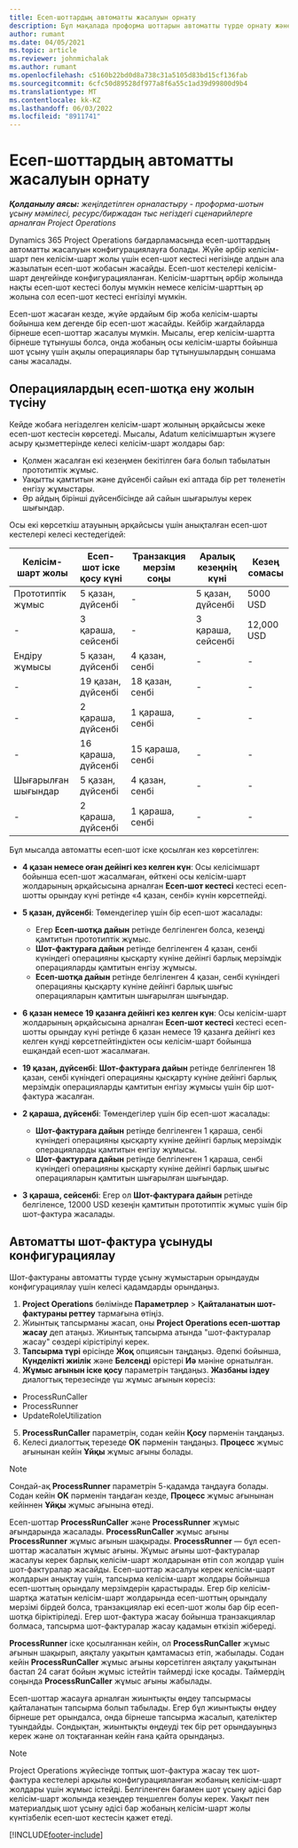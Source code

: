 ```yaml
---
title: Есеп-шоттардың автоматты жасалуын орнату
description: Бұл мақалада проформа шоттарын автоматты түрде орнату және конфигурациялау туралы ақпарат берілген.
author: rumant
ms.date: 04/05/2021
ms.topic: article
ms.reviewer: johnmichalak
ms.author: rumant
ms.openlocfilehash: c5160b22bd0d8a738c31a5105d83bd15cf136fab
ms.sourcegitcommit: 6cfc50d89528df977a8f6a55c1ad39d99800d9b4
ms.translationtype: MT
ms.contentlocale: kk-KZ
ms.lasthandoff: 06/03/2022
ms.locfileid: "8911741"
---
```

# <a name="set-up-automatic-invoice-creation"></a>Есеп-шоттардың автоматты жасалуын орнату 
 
_**Қолданылу аясы:** жеңілдетілген орналастыру - проформа-шотын ұсыну мәмілесі, ресурс/биржадан тыс негіздегі сценарийлерге арналған Project Operations_

Dynamics 365 Project Operations бағдарламасында есеп-шоттардың автоматты жасалуын конфигурациялауға болады. Жүйе әрбір келісім-шарт пен келісім-шарт жолы үшін есеп-шот кестесі негізінде алдын ала жазылатын есеп-шот жобасын жасайды. Есеп-шот кестелері келісім-шарт деңгейінде конфигурацияланған. Келісім-шарттың әрбір жолында нақты есеп-шот кестесі болуы мүмкін немесе келісім-шарттың әр жолына сол есеп-шот кестесі енгізілуі мүмкін.

Есеп-шот жасаған кезде, жүйе әрдайым бір жоба келісім-шарты бойынша кем дегенде бір есеп-шот жасайды. Кейбір жағдайларда бірнеше есеп-шоттар жасалуы мүмкін. Мысалы, егер келісім-шартта бірнеше тұтынушы болса, онда жобаның осы келісім-шарты бойынша шот ұсыну үшін ақылы операциялары бар тұтынушылардың соншама саны жасалады.

## <a name="understand-how-transactions-are-included-on-an-invoice"></a>Операциялардың есеп-шотқа ену жолын түсіну 

Кейде жобаға негізделген келісім-шарт жолының әрқайсысы жеке есеп-шот кестесін көрсетеді. Мысалы, Adatum келісімшартын жүзеге асыру қызметтерінде келесі келісім-шарт жолдары бар:

- Қолмен жасалған екі кезеңмен бекітілген баға болып табылатын прототиптік жұмыс.
- Уақытты қамтитын және дүйсенбі сайын екі аптада бір рет төленетін енгізу жұмыстары.
- Әр айдың бірінші дүйсенбісінде ай сайын шығарылуы керек шығындар.

Осы екі көрсеткіш атауының әрқайсысы үшін анықталған есеп-шот кестелері келесі кестедегідей:

| Келісім-шарт жолы | Есеп-шот іске қосу күні | Транзакция мерзім соңы | Аралық кезеңнің күні | Кезең сомасы |
| --- | --- | --- | --- | --- |
| Прототиптік жұмыс | 5 қазан, дүйсенбі | - | 5 қазан, дүйсенбі | 5000 USD |
| - | 3 қараша, сейсенбі | - | 3 қараша, сейсенбі | 12,000 USD |
| Ендіру жұмысы | 5 қазан, дүйсенбі | 4 қазан, сенбі | - | - |
| - | 19 қазан, дүйсенбі | 18 қазан, сенбі | - | - |
| - | 2 қараша, дүйсенбі | 1 қараша, сенбі | - | - |
| - | 16 қараша, дүйсенбі | 15 қараша, сенбі | - | - |
| Шығарылған шығындар | 5 қазан, дүйсенбі | 4 қазан, сенбі | - | - |
| - | 2 қараша, дүйсенбі | 1 қараша, сенбі | - | - |

Бұл мысалда автоматты есеп-шот іске қосылған кез көрсетілген:

- **4 қазан немесе оған дейінгі кез келген күн**: Осы келісімшарт бойынша есеп-шот жасалмаған, өйткені осы келісім-шарт жолдарының әрқайсысына арналған **Есеп-шот кестесі** кестесі есеп-шотты орындау күні ретінде «4 қазан, сенбі» күнін көрсетпейді.
- **5 қазан, дүйсенбі**: Төмендегілер үшін бір есеп-шот жасалады:

    - Егер **Есеп-шотқа дайын** ретінде белгіленген болса, кезеңді қамтитын прототиптік жұмыс.
    - **Шот-фактураға дайын** ретінде белгіленген 4 қазан, сенбі күніндегі операцияны қысқарту күніне дейінгі барлық мерзімдік операцияларды қамтитын енгізу жұмысы.
    - **Есеп-шотқа дайын** ретінде белгіленген 4 қазан, сенбі күніндегі операцияны қысқарту күніне дейінгі барлық шығыс операцияларын қамтитын шығарылған шығындар.
  
- **6 қазан немесе 19 қазанға дейінгі кез келген күн**: Осы келісім-шарт жолдарының әрқайсысына арналған **Есеп-шот кестесі** кестесі есеп-шотты орындау күні ретінде 6 қазан немесе 19 қазанға дейінгі кез келген күнді көрсетпейтіндіктен осы келісім-шарт бойынша ешқандай есеп-шот жасалмаған.
- **19 қазан, дүйсенбі**: **Шот-фактураға дайын** ретінде белгіленген 18 қазан, сенбі күніндегі операцияны қысқарту күніне дейінгі барлық мерзімдік операцияларды қамтитын енгізу жұмысы үшін бір шот-фактура жасалған.
- **2 қараша, дүйсенбі**: Төмендегілер үшін бір есеп-шот жасалады:

    - **Шот-фактураға дайын** ретінде белгіленген 1 қараша, сенбі күніндегі операцияны қысқарту күніне дейінгі барлық мерзімдік операцияларды қамтитын енгізу жұмысы.
    - **Шот-фактураға дайын** ретінде белгіленген 1 қараша, сенбі күніндегі операцияны қысқарту күніне дейінгі барлық шығыс операцияларын қамтитын шығарылған шығындар.

- **3 қараша, сейсенбі**: Егер ол **Шот-фактураға дайын** ретінде белгіленсе, 12000 USD кезеңін қамтитын прототиптік жұмыс үшін бір шот-фактура жасалады.

## <a name="configure-automatic-invoicing"></a>Автоматты шот-фактура ұсынуды конфигурациялау

Шот-фактураны автоматты түрде ұсыну жұмыстарын орындауды конфигурациялау үшін келесі қадамдарды орындаңыз.

1. **Project Operations** бөлімінде **Параметрлер** > **Қайталанатын шот-фактураны реттеу** тармағына өтіңіз.
2. Жиынтық тапсырманы жасап, оны **Project Operations есеп-шоттар жасау** деп атаңыз. Жиынтық тапсырма атында "шот-фактуралар жасау" сөздері кірістірілуі керек.
3. **Тапсырма түрі** өрісінде **Жоқ** опциясын таңдаңыз. Әдепкі бойынша, **Күнделікті жиілік** және **Белсенді** өрістері **Иә** мәніне орнатылған.
4. **Жұмыс ағынын іске қосу** параметрін таңдаңыз. **Жазбаны іздеу** диалогтық терезесінде үш жұмыс ағынын көресіз:

- ProcessRunCaller
- ProcessRunner
- UpdateRoleUtilization

5. **ProcessRunCaller** параметрін, содан кейін **Қосу** пәрменін таңдаңыз.
6. Келесі диалогтық терезеде **OK** пәрменін таңдаңыз. **Процесс** жұмыс ағынынан кейін **Ұйқы** жұмыс ағыны болады. 

> [!NOTE]
> Сондай-ақ **ProcessRunner** параметрін 5-қадамда таңдауға болады. Содан кейін **OK** пәрменін таңдаған кезде, **Процесс** жұмыс ағынынан кейіннен **Ұйқы** жұмыс ағынына өтеді.

Есеп-шоттар **ProcessRunCaller** және **ProcessRunner** жұмыс ағындарында жасалады. **ProcessRunCaller** жұмыс ағыны **ProcessRunner** жұмыс ағынын шақырады. **ProcessRunner** — бұл есеп-шоттар жасалатын жұмыс ағыны. Жұмыс ағыны шот-фактуралар жасалуы керек барлық келісім-шарт жолдарынан өтіп сол жолдар үшін шот-фактуралар жасайды. Есеп-шоттар жасалуы керек келісім-шарт жолдарын анықтау үшін, тапсырма келісім-шарт жолдары бойынша есеп-шоттың орындалу мерзімдерін қарастырады. Егер бір келісім-шартқа жататын келісім-шарт жолдарында есеп-шоттың орындалу мерзімі бірдей болса, транзакциялар екі есеп-шот жолы бар бір есеп-шотқа біріктіріледі. Егер шот-фактура жасау бойынша транзакциялар болмаса, тапсырма шот-фактуралар жасау қадамын өткізіп жібереді.

**ProcessRunner** іске қосылғаннан кейін, ол **ProcessRunCaller** жұмыс ағынын шақырып, аяқталу уақытын қамтамасыз етіп, жабылады. Содан кейін **ProcessRunCaller** жұмыс ағыны көрсетілген аяқталу уақытынан бастап 24 сағат бойын жұмыс істейтін таймерді іске қосады. Таймердің соңында **ProcessRunCaller** жұмыс ағыны жабылады.

Есеп-шоттар жасауға арналған жиынтықты өңдеу тапсырмасы қайталанатын тапсырма болып табылады. Егер бұл жиынтықты өңдеу бірнеше рет орындалса, онда бірнеше тапсырма жасалып, қателіктер туындайды. Сондықтан, жиынтықты өңдеуді тек бір рет орындауыңыз керек және ол тоқтағаннан кейін ғана қайта орындаңыз.

> [!NOTE]
> Project Operations жүйесінде топтық шот-фактура жасау тек шот-фактура кестелері арқылы конфигурацияланған жобаның келісім-шарт жолдары үшін жұмыс істейді. Белгіленген бағамен шот ұсыну әдісі бар келісім-шарт жолында кезеңдер теңшелген болуы керек. Уақыт пен материалдық шот ұсыну әдісі бар жобаның келісім-шарт жолы күнтізбелік есеп-шот кестесін қажет етеді.


[!INCLUDE[footer-include](../../includes/footer-banner.md)]
